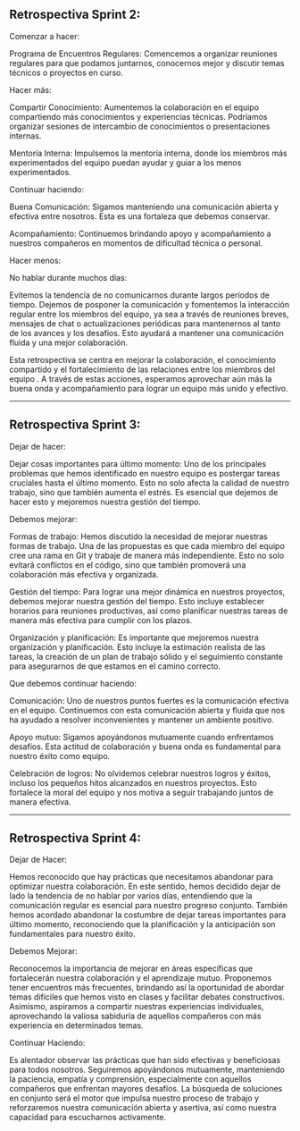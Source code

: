 ## Retrospectiva Sprint 2:

Comenzar a hacer:

Programa de Encuentros Regulares: Comencemos a organizar reuniones regulares para que podamos juntarnos, conocernos mejor y discutir temas técnicos o proyectos en curso.

Hacer más:

Compartir Conocimiento: Aumentemos la colaboración en el equipo compartiendo más conocimientos y experiencias técnicas. Podríamos organizar sesiones de intercambio de conocimientos o presentaciones internas.

Mentoría Interna: Impulsemos la mentoría interna, donde los miembros más experimentados del equipo puedan ayudar y guiar a los menos experimentados.

Continuar haciendo:

Buena Comunicación: Sigamos manteniendo una comunicación abierta y efectiva entre nosotros. Esta es una fortaleza que debemos conservar.

 Acompañamiento: Continuemos brindando apoyo y acompañamiento a nuestros compañeros en momentos de dificultad técnica o personal.

Hacer menos:

No hablar durante muchos días:

Evitemos la tendencia de no comunicarnos durante largos períodos de tiempo. Dejemos de posponer la comunicación y fomentemos la interacción regular entre los miembros del equipo, ya sea a través de reuniones breves, mensajes de chat o actualizaciones periódicas para mantenernos al tanto de los avances y los desafíos. Esto ayudará a mantener una comunicación fluida y una mejor colaboración.

Esta retrospectiva se centra en mejorar la colaboración, el conocimiento compartido y el fortalecimiento de las relaciones entre los miembros del equipo . A través de estas acciones, esperamos aprovechar aún más la buena onda y acompañamiento para lograr un equipo más unido y efectivo.

------------------------------------------------------------------------------------------------

## Retrospectiva Sprint 3:

Dejar de hacer:

Dejar cosas importantes para último momento: Uno de los principales problemas que hemos identificado en nuestro equipo es postergar tareas cruciales hasta el último momento. Esto no solo afecta la calidad de nuestro trabajo, sino que también aumenta el estrés. Es esencial que dejemos de hacer esto y mejoremos nuestra gestión del tiempo.

Debemos mejorar:

Formas de trabajo: Hemos discutido la necesidad de mejorar nuestras formas de trabajo. Una de las propuestas es que cada miembro del equipo cree una rama en Git y trabaje de manera más independiente. Esto no solo evitará conflictos en el código, sino que también promoverá una colaboración más efectiva y organizada.

Gestión del tiempo: Para lograr una mejor dinámica en nuestros proyectos, debemos mejorar nuestra gestión del tiempo. Esto incluye establecer horarios para reuniones productivas, así como planificar nuestras tareas de manera más efectiva para cumplir con los plazos.


Organización y planificación: Es importante que mejoremos nuestra organización y planificación. Esto incluye la estimación realista de las tareas, la creación de un plan de trabajo sólido y el seguimiento constante para asegurarnos de que estamos en el camino correcto.

Que debemos continuar haciendo:

Comunicación: Uno de nuestros puntos fuertes es la comunicación efectiva en el equipo. Continuemos con esta comunicación abierta y fluida que nos ha ayudado a resolver inconvenientes y mantener un ambiente positivo.

Apoyo mutuo: Sigamos apoyándonos mutuamente cuando enfrentamos desafíos. Esta actitud de colaboración y buena onda es fundamental para nuestro éxito como equipo.

Celebración de logros: No olvidemos celebrar nuestros logros y éxitos, incluso los pequeños hitos alcanzados en nuestros proyectos. Esto fortalece la moral del equipo y nos motiva a seguir trabajando juntos de manera efectiva.

------------------------------------------------------------------------------------------------

## Retrospectiva Sprint 4:

Dejar de Hacer:

Hemos reconocido que hay prácticas que necesitamos abandonar para optimizar nuestra colaboración. En este sentido, hemos decidido dejar de lado la tendencia de no hablar por varios días, entendiendo que la comunicación regular es esencial para nuestro progreso conjunto. También hemos acordado abandonar la costumbre de dejar tareas importantes para último momento, reconociendo que la planificación y la anticipación son fundamentales para nuestro éxito.

Debemos Mejorar:

Reconocemos la importancia de mejorar en áreas específicas que fortalecerán nuestra colaboración y el aprendizaje mutuo. 
Proponemos tener encuentros más frecuentes, brindando así la oportunidad de abordar temas difíciles que hemos visto en clases y facilitar debates constructivos.
Asimismo, aspiramos a compartir nuestras experiencias individuales, aprovechando la valiosa sabiduría de aquellos compañeros con más experiencia en determinados temas.

Continuar Haciendo:

Es alentador observar las prácticas que han sido efectivas y beneficiosas para todos nosotros. Seguiremos apoyándonos mutuamente, manteniendo la paciencia, empatía y comprensión, especialmente con aquellos compañeros que enfrentan mayores desafíos. La búsqueda de soluciones en conjunto será el motor que impulsa nuestro proceso de trabajo y reforzaremos nuestra comunicación abierta y asertiva, así como nuestra capacidad para escucharnos activamente.